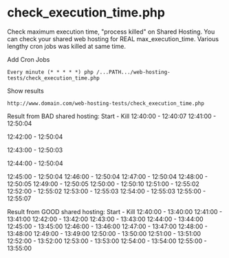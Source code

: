 check_execution_time.php
=================
Check maximum execution time, "process killed" on Shared Hosting. You can check your shared web hosting for REAL max_execution_time. Various lengthy cron jobs was killed at same time.


Add Cron Jobs

	Every minute (* * * * *) php /...PATH.../web-hosting-tests/check_execution_time.php  
	


Show results 

    http://www.domain.com/web-hosting-tests/check_execution_time.php
    
    
    
    
Result from BAD shared hosting:
   Start  -   Kill 
 12:40:00 - 12:40:07 
 12:41:00 - 12:50:04 
 
 12:42:00 - 12:50:04 
 
 12:43:00 - 12:50:03 
 
 12:44:00 - 12:50:04 
 
 12:45:00 - 12:50:04 
 12:46:00 - 12:50:04 
 12:47:00 - 12:50:04 
 12:48:00 - 12:50:05 
 12:49:00 - 12:50:05 
 12:50:00 - 12:50:10 
 12:51:00 - 12:55:02 
 12:52:00 - 12:55:02 
 12:53:00 - 12:55:03 
 12:54:00 - 12:55:03 
 12:55:00 - 12:55:07 


Result from GOOD shared hosting:
   Start  -   Kill 
 12:40:00 - 13:40:00 
 12:41:00 - 13:41:00 
 12:42:00 - 13:42:00 
 12:43:00 - 13:43:00 
 12:44:00 - 13:44:00 
 12:45:00 - 13:45:00 
 12:46:00 - 13:46:00 
 12:47:00 - 13:47:00 
 12:48:00 - 13:48:00 
 12:49:00 - 13:49:00 
 12:50:00 - 13:50:00 
 12:51:00 - 13:51:00 
 12:52:00 - 13:52:00 
 12:53:00 - 13:53:00 
 12:54:00 - 13:54:00 
 12:55:00 - 13:55:00 
	
